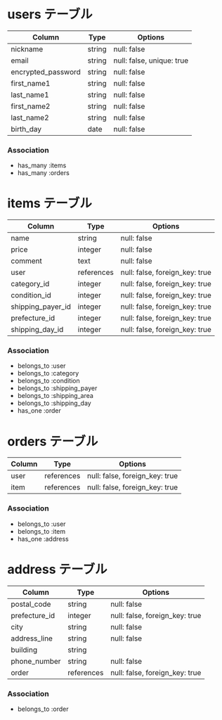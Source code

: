 # users テーブル

| Column              | Type       | Options                   |
| ------------------- | ---------- | ------------------------- |
| nickname            | string     | null: false               |
| email               | string     | null: false, unique: true |
| encrypted_password  | string     | null: false               |
| first_name1         | string     | null: false               |
| last_name1          | string     | null: false               |
| first_name2         | string     | null: false               |
| last_name2          | string     | null: false               |
| birth_day           | date       | null: false               |

### Association
- has_many :items
- has_many :orders

# items テーブル

| Column            | Type       | Options                        |
| ----------------- | ---------- | ------------------------------ |
| name              | string     | null: false                    |
| price             | integer    | null: false                    |
| comment           | text       | null: false                    |
| user              | references | null: false, foreign_key: true |
| category_id       | integer    | null: false, foreign_key: true |
| condition_id      | integer    | null: false, foreign_key: true |
| shipping_payer_id | integer    | null: false, foreign_key: true |
| prefecture_id     | integer    | null: false, foreign_key: true |
| shipping_day_id   | integer    | null: false, foreign_key: true |

### Association
- belongs_to :user
- belongs_to :category
- belongs_to :condition
- belongs_to :shipping_payer
- belongs_to :shipping_area
- belongs_to :shipping_day
- has_one :order

# orders テーブル

| Column    | Type       | Options                        |
| --------- | ---------- | ------------------------------ |
| user      | references | null: false, foreign_key: true |
| item      | references | null: false, foreign_key: true |

### Association
- belongs_to :user
- belongs_to :item
- has_one :address

# address テーブル

| Column        | Type       | Options                        |
| ------------- | ---------- | ------------------------------ |
| postal_code   | string     | null: false                    |
| prefecture_id | integer    | null: false, foreign_key: true |
| city          | string     | null: false                    |
| address_line  | string     | null: false                    |
| building      | string     |                                |
| phone_number  | string     | null: false                    |
| order         | references | null: false, foreign_key: true |

### Association
- belongs_to :order